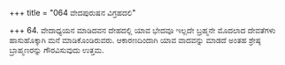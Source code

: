 +++
title = "064 ವೇದಪುರುಷನ ವಿಗ್ರಹದಲಿ"

+++
64. ವೇದಾಧ್ಯಯನ ಮಾಡಿದವನ ದೇಹದಲ್ಲಿ ಯಾವ ಭೇದವೂ ಇಲ್ಲದೇ ಬ್ರಹ್ಮನೇ ಮೊದಲಾದ ದೇವತೆಗಳು ಹಾಸುಹೊಕ್ಕಾಗಿ ಮನೆ ಮಾಡಿಕೊಂಡಿರುವರು. ಆಕಾರಣದಿಂದಾಗಿ ಯಾವ ವಾದವನ್ನು ಮಾಡದೆ ಅಂತಹ ಶ್ರೇಷ್ಠ ಬ್ರಾಹ್ಮಣರನ್ನು ಗೌರವಿಸುವುದು ಉತ್ತಮ.